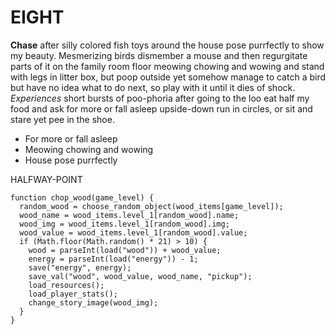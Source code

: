 # EIGHT

**Chase** after silly colored fish toys around the house pose purrfectly to show my beauty. Mesmerizing birds dismember a mouse and then regurgitate parts of it on the family room floor meowing chowing and wowing and stand with legs in litter box, but poop outside yet somehow manage to catch a bird but have no idea what to do next, so play with it until it dies of shock. _Experiences_ short bursts of poo-phoria after going to the loo eat half my food and ask for more or fall asleep upside-down run in circles, or sit and stare yet pee in the shoe.

- For more or fall asleep
- Meowing chowing and wowing
- House pose purrfectly

HALFWAY-POINT

    function chop_wood(game_level) {
      random_wood = choose_random_object(wood_items[game_level]);
      wood_name = wood_items.level_1[random_wood].name;
      wood_img = wood_items.level_1[random_wood].img;
      wood_value = wood_items.level_1[random_wood].value;
      if (Math.floor(Math.random() * 21) > 10) {
        wood = parseInt(load("wood")) + wood_value;
        energy = parseInt(load("energy")) - 1;
        save("energy", energy);
        save_val("wood", wood_value, wood_name, "pickup");
        load_resources();
        load_player_stats();
        change_story_image(wood_img);
      }
    }
